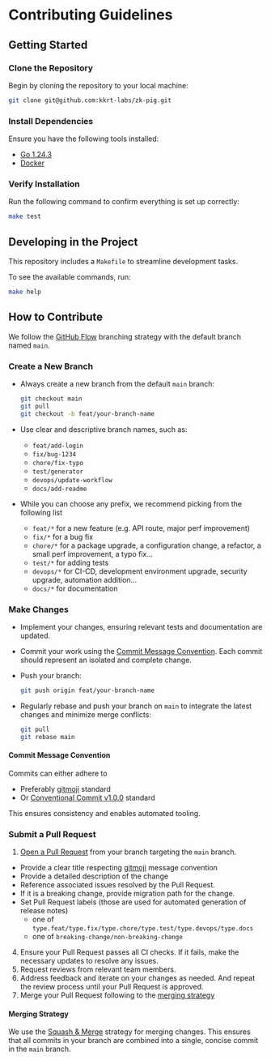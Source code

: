 # Contributing Guidelines

## Getting Started

### Clone the Repository

Begin by cloning the repository to your local machine:

```bash
git clone git@github.com:kkrt-labs/zk-pig.git
```

### Install Dependencies

Ensure you have the following tools installed:

- [Go 1.24.3](https://go.dev/doc/install)
- [Docker](https://docs.docker.com/get-started/get-docker/)

### Verify Installation

Run the following command to confirm everything is set up correctly:

```bash
make test
```

## Developing in the Project

This repository includes a `Makefile` to streamline development tasks.

To see the available commands, run:

```bash
make help
```

## How to Contribute

We follow the [GitHub Flow](https://docs.github.com/en/get-started/using-github/github-flow) branching strategy with the default branch named `main`.

### Create a New Branch

- Always create a new branch from the default `main` branch:

    ```bash
    git checkout main
    git pull
    git checkout -b feat/your-branch-name
    ```
- Use clear and descriptive branch names, such as:
  - `feat/add-login`
  - `fix/bug-1234`
  - `chore/fix-typo`
  - `test/generator`
  - `devops/update-workflow`
  - `docs/add-readme`
- While you can choose any prefix, we recommend picking from the following list
  - `feat/*` for a new feature (e.g. API route, major perf improvement)
  - `fix/*` for a bug fix
  - `chore/*` for a package upgrade, a configuration change, a refactor, a small perf improvement, a typo fix...
  - `test/*` for adding tests
  - `devops/*` for CI-CD, development environment upgrade, security upgrade, automation addition...
  - `docs/*` for documentation

### Make Changes

- Implement your changes, ensuring relevant tests and documentation are updated.
- Commit your work using the [Commit Message Convention](#commit-message-convention). Each commit should represent an isolated and complete change.
- Push your branch:

    ```bash
    git push origin feat/your-branch-name
    ```
- Regularly rebase and push your branch on `main` to integrate the latest changes and minimize merge conflicts:

    ```bash
    git pull
    git rebase main
    ```

#### Commit Message Convention

Commits can either adhere to
- Preferably [gitmoji](https://github.com/carloscuesta/gitmoji) standard
- Or [Conventional Commit v1.0.0](https://www.conventionalcommits.org/en/v1.0.0/) standard

This ensures consistency and enables automated tooling.

### Submit a Pull Request

1. [Open a Pull Request](https://github.com/kkrt-labs/zk-pig/compare) from your branch targeting the `main` branch.
  - Provide a clear title respecting [gitmoji](https://github.com/carloscuesta/gitmoji) message convention
  - Provide a detailed description of the change
  - Reference associated issues resolved by the Pull Request.
  - If it is a breaking change, provide migration path for the change.
  - Set Pull Request labels (those are used for automated generation of release notes)
     - one of `type.feat/type.fix/type.chore/type.test/type.devops/type.docs`
     - one of `breaking-change/non-breaking-change` 
4. Ensure your Pull Request passes all CI checks. If it fails, make the necessary updates to resolve any issues.
5. Request reviews from relevant team members.
6. Address feedback and iterate on your changes as needed. And repeat the review process until your Pull Request is approved.
8. Merge your Pull Request following to the [merging strategy](#merging-strategy)

#### Merging Strategy

We use the [Squash & Merge](https://docs.github.com/en/pull-requests/collaborating-with-pull-requests/incorporating-changes-from-a-pull-request/about-pull-request-merges#squash-and-merge-your-commits) strategy for merging changes. This ensures that all commits in your branch are combined into a single, concise commit in the `main` branch.
